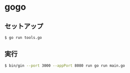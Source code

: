 # gogo

## セットアップ

```bash
$ go run tools.go
```

## 実行

```bash
$ bin/gin --port 3000 --appPort 8080 run go run main.go
```